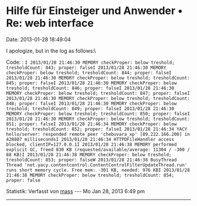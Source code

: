 Hilfe für Einsteiger und Anwender • Re: web interface
=====================================================

Date: 2013-01-28 18:49:04

I apologize, but in the log as follows:\

Code: 
:   `I 2013/01/28 21:46:30 MEMORY checkProper: below treshold; tresholdCount: 843; proper: falseI 2013/01/28 21:46:30 MEMORY checkProper: below treshold; tresholdCount: 844; proper: falseI 2013/01/28 21:46:30 MEMORY checkProper: below treshold; tresholdCount: 845; proper: falseI 2013/01/28 21:46:30 MEMORY checkProper: below treshold; tresholdCount: 846; proper: falseI 2013/01/28 21:46:30 MEMORY checkProper: below treshold; tresholdCount: 847; proper: falseI 2013/01/28 21:46:30 MEMORY checkProper: below treshold; tresholdCount: 848; proper: falseI 2013/01/28 21:46:30 MEMORY checkProper: below treshold; tresholdCount: 849; proper: falseI 2013/01/28 21:46:30 MEMORY checkProper: below treshold; tresholdCount: 850; proper: falseI 2013/01/28 21:46:30 MEMORY checkProper: below treshold; tresholdCount: 851; proper: falseI 2013/01/28 21:46:34 MEMORY checkProper: below treshold; tresholdCount: 852; proper: falseI 2013/01/28 21:46:34 YACY hello/server: responded remote peer 'chebuvara_xp' [89.222.166.200] in 428807 millisecondsI 2013/01/28 21:46:34 HTTPDFileHandler access blocked, clientIP=127.0.0.1I 2013/01/28 21:46:38 MEMORY performed explicit GC, freed 830 KB (requested/available/average: 11304 / -300 / 88 KB)I 2013/01/28 21:46:38 MEMORY checkProper: below treshold; tresholdCount: 853; proper: falseW 2013/01/28 21:46:38 BusyThread Thread 'net.yacy.contentcontrol.ContentControlFilterUpdateThread.run' runs short memory cycle. Free mem: -301 KB, needed: 976 KBI 2013/01/28 21:46:38 MEMORY checkProper: below treshold; tresholdCount: 854; proper: false`

Statistik: Verfasst von
[mass](http://forum.yacy-websuche.de/memberlist.php?mode=viewprofile&u=8804)
--- Mo Jan 28, 2013 6:49 pm

------------------------------------------------------------------------
